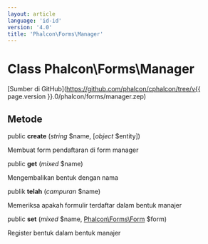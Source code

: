 ```yaml
---
layout: article
language: 'id-id'
version: '4.0'
title: 'Phalcon\Forms\Manager'
---
```

# Class **Phalcon\Forms\Manager**

[Sumber di GitHub](https://github.com/phalcon/cphalcon/tree/v{{ page.version }}.0/phalcon/forms/manager.zep)

## Metode

public **create** (*string* $name, [*object* $entity])

Membuat form pendaftaran di form manager

public **get** (*mixed* $name)

Mengembalikan bentuk dengan nama

publik **telah** (*campuran* $name)

Memeriksa apakah formulir terdaftar dalam bentuk manajer

public **set** (*mixed* $name, [Phalcon\Forms\Form](Phalcon_Forms_Form) $form)

Register bentuk dalam bentuk manajer